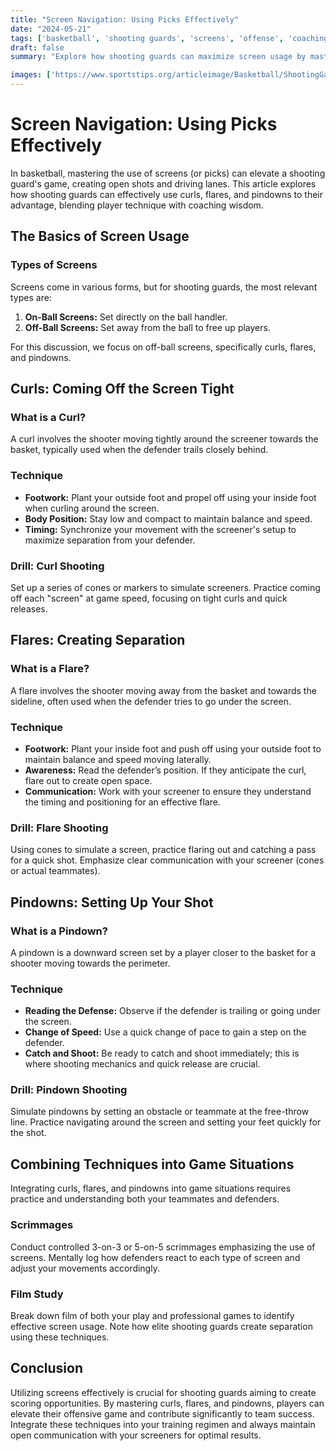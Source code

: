 ```yaml
---
title: "Screen Navigation: Using Picks Effectively"
date: "2024-05-21"
tags: ['basketball', 'shooting guards', 'screens', 'offense', 'coaching']
draft: false
summary: "Explore how shooting guards can maximize screen usage by mastering techniques such as curls, flares, and pindowns to elevate their game."

images: ['https://www.sportstips.org/articleimage/Basketball/ShootingGaurd/screen_navigation_using_picks_effectively.webp']
---
```


# Screen Navigation: Using Picks Effectively

In basketball, mastering the use of screens (or picks) can elevate a shooting guard's game, creating open shots and driving lanes. This article explores how shooting guards can effectively use curls, flares, and pindowns to their advantage, blending player technique with coaching wisdom.

## The Basics of Screen Usage

### Types of Screens
Screens come in various forms, but for shooting guards, the most relevant types are:

1. **On-Ball Screens:** Set directly on the ball handler.
2. **Off-Ball Screens:** Set away from the ball to free up players.

For this discussion, we focus on off-ball screens, specifically curls, flares, and pindowns.

## Curls: Coming Off the Screen Tight

### What is a Curl?
A curl involves the shooter moving tightly around the screener towards the basket, typically used when the defender trails closely behind.

### Technique
- **Footwork:** Plant your outside foot and propel off using your inside foot when curling around the screen.
- **Body Position:** Stay low and compact to maintain balance and speed.
- **Timing:** Synchronize your movement with the screener's setup to maximize separation from your defender.

### Drill: Curl Shooting
Set up a series of cones or markers to simulate screeners. Practice coming off each "screen" at game speed, focusing on tight curls and quick releases.

## Flares: Creating Separation

### What is a Flare?
A flare involves the shooter moving away from the basket and towards the sideline, often used when the defender tries to go under the screen.

### Technique
- **Footwork:** Plant your inside foot and push off using your outside foot to maintain balance and speed moving laterally.
- **Awareness:** Read the defender’s position. If they anticipate the curl, flare out to create open space.
- **Communication:** Work with your screener to ensure they understand the timing and positioning for an effective flare.

### Drill: Flare Shooting
Using cones to simulate a screen, practice flaring out and catching a pass for a quick shot. Emphasize clear communication with your screener (cones or actual teammates).

## Pindowns: Setting Up Your Shot

### What is a Pindown?
A pindown is a downward screen set by a player closer to the basket for a shooter moving towards the perimeter.

### Technique
- **Reading the Defense:** Observe if the defender is trailing or going under the screen.
- **Change of Speed:** Use a quick change of pace to gain a step on the defender.
- **Catch and Shoot:** Be ready to catch and shoot immediately; this is where shooting mechanics and quick release are crucial.

### Drill: Pindown Shooting
Simulate pindowns by setting an obstacle or teammate at the free-throw line. Practice navigating around the screen and setting your feet quickly for the shot.

## Combining Techniques into Game Situations

Integrating curls, flares, and pindowns into game situations requires practice and understanding both your teammates and defenders.

### Scrimmages
Conduct controlled 3-on-3 or 5-on-5 scrimmages emphasizing the use of screens. Mentally log how defenders react to each type of screen and adjust your movements accordingly.

### Film Study
Break down film of both your play and professional games to identify effective screen usage. Note how elite shooting guards create separation using these techniques.

## Conclusion

Utilizing screens effectively is crucial for shooting guards aiming to create scoring opportunities. By mastering curls, flares, and pindowns, players can elevate their offensive game and contribute significantly to team success. Integrate these techniques into your training regimen and always maintain open communication with your screeners for optimal results.